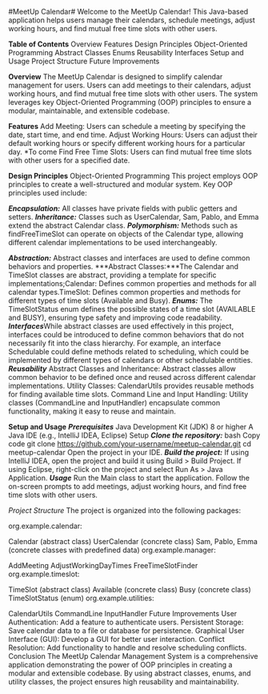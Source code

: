 #MeetUp Calendar#
Welcome to the MeetUp Calendar! 
This Java-based application helps users manage their calendars, schedule meetings, adjust working hours, and find mutual free time slots with other users.

**Table of Contents**
Overview
Features
Design Principles
Object-Oriented Programming
Abstract Classes
Enums
Reusability
Interfaces
Setup and Usage
Project Structure
Future Improvements

**Overview**
The MeetUp Calendar is designed to simplify calendar management for users. Users can add meetings to their calendars, adjust working hours, and find mutual free time slots with other users. The system leverages key Object-Oriented Programming (OOP) principles to ensure a modular, maintainable, and extensible codebase.

**Features**
Add Meeting: Users can schedule a meeting by specifying the date, start time, and end time.
Adjust Working Hours: Users can adjust their default working hours or specify different working hours for a particular day. *To come
Find Free Time Slots: Users can find mutual free time slots with other users for a specified date.

**Design Principles**
Object-Oriented Programming
This project employs OOP principles to create a well-structured and modular system. Key OOP principles used include:

  ***Encapsulation:*** All classes have private fields with public getters and setters.
  ***Inheritance:*** Classes such as UserCalendar, Sam, Pablo, and Emma extend the abstract Calendar class.
  ***Polymorphism:*** Methods such as findFreeTimeSlot can operate on objects of the Calendar type, allowing different calendar implementations to be used interchangeably.
  
  ***Abstraction:*** Abstract classes and interfaces are used to define common behaviors and properties.
  ***Abstract Classes:***The Calendar and TimeSlot classes are abstract, providing a template for specific implementations;Calendar: Defines common properties and methods for all calendar types.TimeSlot: Defines       common properties and methods for different types of time slots (Available and Busy).
  ***Enums:*** The TimeSlotStatus enum defines the possible states of a time slot (AVAILABLE and BUSY), ensuring type safety and improving code readability.
  ***Interfaces***While abstract classes are used effectively in this project, interfaces could be introduced to define common behaviors that do not necessarily fit into the class hierarchy. For example, an 
  interface Schedulable   could define methods related to scheduling, which could be implemented by different types of calendars or other schedulable entities.
  ***Reusability***
  Abstract Classes and Inheritance: Abstract classes allow common behavior to be defined once and reused across different calendar implementations.
  Utility Classes: CalendarUtils provides reusable methods for finding available time slots.
  Command Line and Input Handling: Utility classes (CommandLine and InputHandler) encapsulate common functionality, making it easy to reuse and maintain.


**Setup and Usage**
***Prerequisites***
Java Development Kit (JDK) 8 or higher
A Java IDE (e.g., IntelliJ IDEA, Eclipse)
Setup
***Clone the repository:***
bash
Copy code
git clone https://github.com/your-username/meetup-calendar.git
cd meetup-calendar
Open the project in your IDE.
***Build the project:***
If using IntelliJ IDEA, open the project and build it using Build > Build Project.
If using Eclipse, right-click on the project and select Run As > Java Application.
***Usage***
Run the Main class to start the application. Follow the on-screen prompts to add meetings, adjust working hours, and find free time slots with other users.

*Project Structure*
The project is organized into the following packages:

org.example.calendar:

Calendar (abstract class)
UserCalendar (concrete class)
Sam, Pablo, Emma (concrete classes with predefined data)
org.example.manager:

AddMeeting
AdjustWorkingDayTimes
FreeTimeSlotFinder
org.example.timeslot:

TimeSlot (abstract class)
Available (concrete class)
Busy (concrete class)
TimeSlotStatus (enum)
org.example.utilities:

CalendarUtils
CommandLine
InputHandler
Future Improvements
User Authentication: Add a feature to authenticate users.
Persistent Storage: Save calendar data to a file or database for persistence.
Graphical User Interface (GUI): Develop a GUI for better user interaction.
Conflict Resolution: Add functionality to handle and resolve scheduling conflicts.
Conclusion
The MeetUp Calendar Management System is a comprehensive application demonstrating the power of OOP principles in creating a modular and extensible codebase. By using abstract classes, enums, and utility classes, the project ensures high reusability and maintainability.
